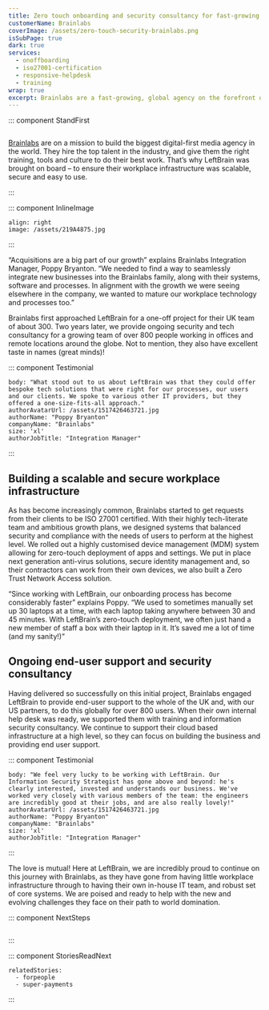 ```yaml
---
title: Zero touch onboarding and security consultancy for fast-growing, global agency Brainlabs
customerName: Brainlabs
coverImage: /assets/zero-touch-security-brainlabs.png
isSubPage: true
dark: true
services:
  - onoffboarding
  - iso27001-certification
  - responsive-helpdesk
  - training
wrap: true
excerpt: Brainlabs are a fast-growing, global agency on the forefront of tech innovation. They asked LeftBrain to build secure and scalable systems, to seamlessly integrate their new acquisitions and onboard new team members.
---
```


::: component StandFirst
~~~
~~~

[Brainlabs](https://www.brainlabsdigital.com/) are on a mission to build the biggest digital-first media agency in the world. They hire the top talent in the industry, and give them the right training, tools and culture to do their best work. That’s why LeftBrain was brought on board – to ensure their workplace infrastructure was scalable, secure and easy to use.

:::

::: component InlineImage
~~~
align: right
image: /assets/219A4875.jpg
~~~
:::

“Acquisitions are a big part of our growth” explains Brainlabs Integration Manager, Poppy Bryanton. “We needed to find a way to seamlessly integrate new businesses into the Brainlabs family, along with their systems, software and processes. In alignment with the growth we were seeing elsewhere in the company, we wanted to mature our workplace technology and processes too.”

Brainlabs first approached LeftBrain for a one-off project for their UK team of about 300. Two years later, we provide ongoing security and tech consultancy for a growing team of over 800 people working in offices and remote locations around the globe. Not to mention, they also have excellent taste in names (great minds)! 

::: component Testimonial
~~~
body: "What stood out to us about LeftBrain was that they could offer bespoke tech solutions that were right for our processes, our users and our clients. We spoke to various other IT providers, but they offered a one-size-fits-all approach."
authorAvatarUrl: /assets/1517426463721.jpg
authorName: "Poppy Bryanton"
companyName: "Brainlabs"
size: 'xl'
authorJobTitle: "Integration Manager"
~~~
:::

## Building a scalable and secure workplace infrastructure

As has become increasingly common, Brainlabs started to get requests from their clients to be ISO 27001 certified. With their highly tech-literate team and ambitious growth plans, we designed systems that balanced security and compliance with the needs of users to perform at the highest level. We rolled out a highly customised device management (MDM) system allowing for zero-touch deployment of apps and settings. We put in place next generation anti-virus solutions, secure identity management and, so their contractors can work from their own devices, we also built a Zero Trust Network Access solution.

“Since working with LeftBrain, our onboarding process has become considerably faster” explains Poppy. “We used to sometimes manually set up 30 laptops at a time, with each laptop taking anywhere between 30 and 45 minutes. With LeftBrain’s zero-touch deployment, we often just hand a new member of staff a box with their laptop in it. It’s saved me a lot of time (and my sanity!)”

## Ongoing end-user support and security consultancy 

Having delivered so successfully on this initial project, Brainlabs engaged LeftBrain to provide end-user support to the whole of the UK and, with our US partners, to do this globally for over 800 users. When their own internal help desk was ready, we supported them with training and information security consultancy. We continue to support their cloud based infrastructure at a high level, so they can focus on building the business and providing end user support. 

::: component Testimonial
~~~
body: "We feel very lucky to be working with LeftBrain. Our Information Security Strategist has gone above and beyond: he's clearly interested, invested and understands our business. We've worked very closely with various members of the team: the engineers are incredibly good at their jobs, and are also really lovely!"
authorAvatarUrl: /assets/1517426463721.jpg
authorName: "Poppy Bryanton"
companyName: "Brainlabs"
size: 'xl'
authorJobTitle: "Integration Manager"
~~~
:::

The love is mutual! Here at LeftBrain, we are incredibly proud to continue on this journey with Brainlabs, as they have gone from having little workplace infrastructure through to having their own in-house IT team, and robust set of core systems. We are poised and ready to help with the new and evolving challenges they face on their path to world domination.

::: component NextSteps
~~~
~~~

:::

::: component StoriesReadNext
~~~
relatedStories:
  - forpeople
  - super-payments
~~~

:::
